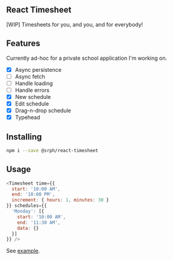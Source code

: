 ## React Timesheet
[WIP] Timesheets for you, and you, and for everybody!

## Features
Currently ad-hoc for a private school application I'm working on.

- [x] Async persistence
- [ ] Async fetch
- [ ] Handle loading
- [ ] Handle errors
- [x] New schedule
- [x] Edit schedule
- [x] Drag-n-drop schedule
- [x] Typehead

## Installing
```bash
npm i --save @srph/react-timesheet
```

## Usage
```js
<Timesheet time={{
  start: '10:00 AM',
  end: '10:00 PM',
  increment: { hours: 1, minutes: 30 }
}} schedules={{
  'Monday': [{
  	start: '10:00 AM',
  	end: '11:30 AM',
  	data: {}
  }]
}} />
```

See [example](examples).